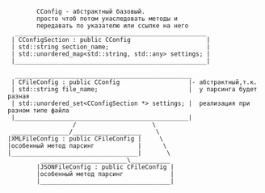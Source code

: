             CConfig - абстрактный базовый. 
            просто чтоб потом унаследовать методы и 
            передавать по указателю или ссылке на него
      _____________________________________________________
     | CConfigSection : public CConfig                     |
     | std::string section_name;                           |  
     | std::unordered_map<std::string, std::any> settings; |  
     |_____________________________________________________|

      _________________________________________________
     | CFileConfig : public CConfig                   |- абстрактный,т.к. 
     | std::string file_name;                         |  у парсинга будет разная 
     | std::unordered_set<CConfigSection *> settings; |  реализация при разном типе файла
     |________________________________________________|
                      /                     \          
     ________________/___________________    \
    |XMLFileConfig : public CFileConfig |     \
    |особенный метод парсинг            |      \
    |___________________________________|       \                   
			 ________________________\___________
		 	|JSONFileConfig : public CFileConfig | 
		 	|особенный метод парсинг             |
			|____________________________________|
